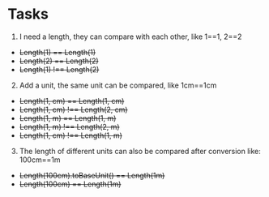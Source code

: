 # Tasks

1. I need a length, they can compare with each other, like 1==1, 2==2
- ~~Length(1) == Length(1)~~
- ~~Length(2) == Length(2)~~
- ~~Length(1) !== Length(2)~~

2. Add a unit, the same unit can be compared, like 1cm==1cm
- ~~Length(1, cm) == Length(1, cm)~~
- ~~Length(1, cm) !== Length(2, cm)~~
- ~~Length(1, m) == Length(1, m)~~
- ~~Length(1, m) !== Length(2, m)~~
- ~~Length(1, cm) !== Length(1, m)~~

3. The length of different units can also be compared after conversion like: 100cm==1m
- ~~Length(100cm).toBaseUnit() == Length(1m)~~
- ~~Length(100cm) == Length(1m)~~
